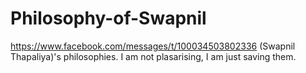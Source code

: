# Philosophy-of-Swapnil
https://www.facebook.com/messages/t/100034503802336 (Swapnil Thapaliya)'s philosophies. I am not plasarising, I am just saving them.
